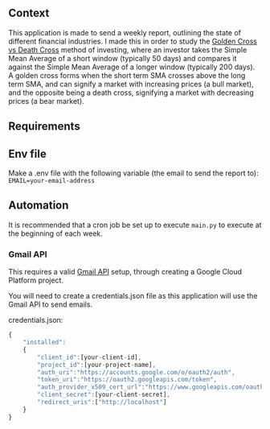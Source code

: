 ## Context

This application is made to send a weekly report, outlining the state of different financial industries. I made this in order to study the [Golden Cross vs Death Cross](https://www.investopedia.com/ask/answers/121114/what-difference-between-golden-cross-and-death-cross-pattern.asp) method of investing, where an investor takes the Simple Mean Average of a short window (typically 50 days) and compares it against the Simple Mean Average of a longer window (typically 200 days). A golden cross forms when the short term SMA crosses above the long term SMA, and can signify a market with increasing prices (a bull market), and the opposite being a death cross, signifying a market with decreasing prices (a bear market).

## Requirements

## Env file

Make a .env file with the following variable (the email to send the report to):
`EMAIL=your-email-address`

## Automation

It is recommended that a cron job be set up to execute `main.py` to execute at the beginning of each week.

### Gmail API

This requires a valid [Gmail API](https://developers.google.com/gmail/api/guides) setup, through creating a Google Cloud Platform project.

You will need to create a credentials.json file as this application will use the Gmail API to send emails.

credentials.json:

```javascript
{
    "installed":
    {
        "client_id":[your-client-id],
        "project_id":[your-project-name],
        "auth_uri":"https://accounts.google.com/o/oauth2/auth",
        "token_uri":"https://oauth2.googleapis.com/token",
        "auth_provider_x509_cert_url":"https://www.googleapis.com/oauth2/v1/certs",
        "client_secret":[your-client-secret],
        "redirect_uris":["http://localhost"]
    }
}
```
